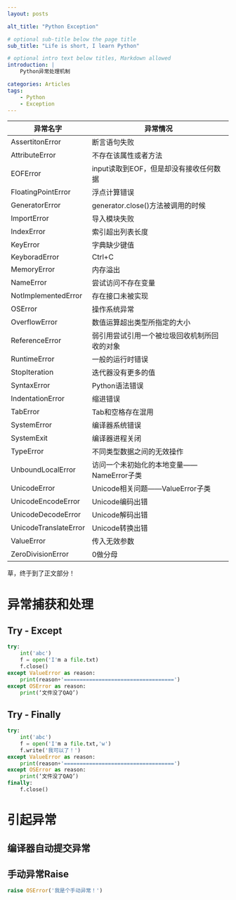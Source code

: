 ```yaml
---
layout: posts

alt_title: "Python Exception"

# optional sub-title below the page title
sub_title: "Life is short, I learn Python"

# optional intro text below titles, Markdown allowed
introduction: |
    Python异常处理机制

categories: Articles
tags: 
    - Python
    - Exception
---
```


| 异常名字              | 异常情况                                     |
| --------------------- | -------------------------------------------- |
| AssertitonError       | 断言语句失败                                 |
| AttributeError        | 不存在该属性或者方法                         |
| EOFError              | input读取到EOF，但是却没有接收任何数据       |
| FloatingPointError    | 浮点计算错误                                 |
| GeneratorError        | generator.close()方法被调用的时候            |
| ImportError           | 导入模块失败                                 |
| IndexError            | 索引超出列表长度                             |
| KeyError              | 字典缺少键值                                 |
| KeyboradError         | Ctrl+C                                       |
| MemoryError           | 内存溢出                                     |
| NameError             | 尝试访问不存在变量                           |
| NotImplementedError   | 存在接口未被实现                             |
| OSError               | 操作系统异常                                 |
| OverflowError         | 数值运算超出类型所指定的大小                 |
| ReferenceError        | 弱引用尝试引用一个被垃圾回收机制所回收的对象 |
| RuntimeError          | 一般的运行时错误                             |
| StopIteration         | 迭代器没有更多的值                           |
| SyntaxError           | Python语法错误                               |
| IndentationError      | 缩进错误                                     |
| TabError              | Tab和空格存在混用                            |
| SystemError           | 编译器系统错误                               |
| SystemExit            | 编译器进程关闭                               |
| TypeError             | 不同类型数据之间的无效操作                   |
| UnboundLocalError     | 访问一个未初始化的本地变量——NameError子类    |
| UnicodeError          | Unicode相关问题——ValueError子类              |
| UnicodeEncodeError    | Unicode编码出错                              |
| UnicodeDecodeError    | Unicode解码出错                              |
| UnicodeTranslateError | Unicode转换出错                              |
| ValueError            | 传入无效参数                                 |
| ZeroDivisionError     | 0做分母                                      |

草，终于到了正文部分！

# 异常捕获和处理

## Try - Except

```python
try:
    int('abc')
    f = open('I'm a file.txt)
    f.close()
except ValueError as reason:
    print(reason+'===================================')
except OSError as reason:
    print(‘文件没了QAQ’)
```

## Try - Finally

```python
try:
    int('abc')
    f = open('I'm a file.txt,'w')
    f.write('我可以了！')
except ValueError as reason:
    print(reason+'===================================')
except OSError as reason:
    print(‘文件没了QAQ’)
finally:
    f.close()
```

# 引起异常

## 编译器自动提交异常

## 手动异常Raise

```python
raise OSError('我是个手动异常！')
```



